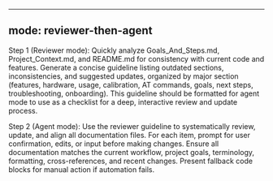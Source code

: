 
---
mode: reviewer-then-agent
---

Step 1 (Reviewer mode):
Quickly analyze Goals_And_Steps.md, Project_Context.md, and README.md for consistency with current code and features. Generate a concise guideline listing outdated sections, inconsistencies, and suggested updates, organized by major section (features, hardware, usage, calibration, AT commands, goals, next steps, troubleshooting, onboarding). This guideline should be formatted for agent mode to use as a checklist for a deep, interactive review and update process.

Step 2 (Agent mode):
Use the reviewer guideline to systematically review, update, and align all documentation files. For each item, prompt for user confirmation, edits, or input before making changes. Ensure all documentation matches the current workflow, project goals, terminology, formatting, cross-references, and recent changes. Present fallback code blocks for manual action if automation fails.
